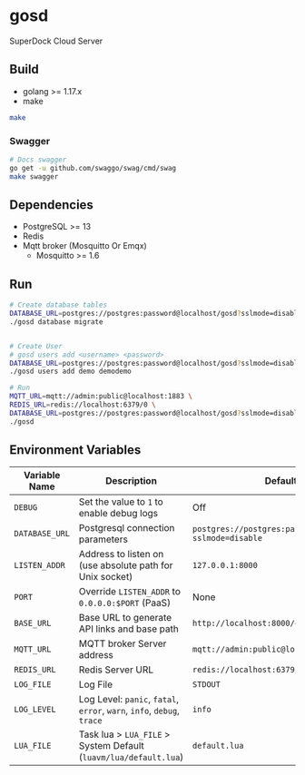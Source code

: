 # gosd

SuperDock Cloud Server

## Build

* golang >= 1.17.x
* make

```bash
make
```

### Swagger

```bash
# Docs swagger
go get -u github.com/swaggo/swag/cmd/swag
make swagger
```

## Dependencies

* PostgreSQL >= 13
* Redis
* Mqtt broker (Mosquitto Or Emqx)
  * Mosquitto >= 1.6

## Run

```sh
# Create database tables
DATABASE_URL=postgres://postgres:password@localhost/gosd?sslmode=disable \
./gosd database migrate


# Create User
# gosd users add <username> <password>
DATABASE_URL=postgres://postgres:password@localhost/gosd?sslmode=disable \
./gosd users add demo demodemo

# Run
MQTT_URL=mqtt://admin:public@localhost:1883 \
REDIS_URL=redis://localhost:6379/0 \
DATABASE_URL=postgres://postgres:password@localhost/gosd?sslmode=disable \
./gosd
```

## Environment Variables

Variable Name  | Description                                              | Default Value
-------------- | -------------------------------------------------------- | -------------------------------------------------------------
`DEBUG`        | Set the value to `1` to enable debug logs                | Off
`DATABASE_URL` | Postgresql connection parameters                         | `postgres://postgres:password@localhost/gosd?sslmode=disable`
`LISTEN_ADDR`  | Address to listen on (use absolute path for Unix socket) | `127.0.0.1:8000`
`PORT`         | Override `LISTEN_ADDR` to `0.0.0.0:$PORT` (PaaS)         | None
`BASE_URL`     | Base URL to generate API links and base path             | `http://localhost:8000/gosd/api/v3`
`MQTT_URL`     | MQTT broker Server address                               | `mqtt://admin:public@localhost:1883`
`REDIS_URL`    | Redis Server URL                                         | `redis://localhost:6379/0`
`LOG_FILE`     | Log File                                                 | `STDOUT`
`LOG_LEVEL`    | Log Level: `panic`, `fatal`, `error`, `warn`, `info`, `debug`, `trace` | `info`
`LUA_FILE` | Task lua > `LUA_FILE` > System Default (`luavm/lua/default.lua`) | `default.lua`

